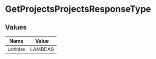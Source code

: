 # GetProjectsProjectsResponseType


## Values

| Name      | Value     |
| --------- | --------- |
| `Lambdas` | LAMBDAS   |